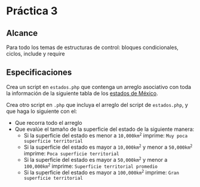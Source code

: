 # Práctica 3

## Alcance

Para todo los temas de estructuras de control: bloques condicionales, ciclos, include y require

## Especificaciones

Crea un script en `estados.php` que contenga un arreglo asociativo con toda la información de la siguiente tabla de los [estados de México](https://www.sport-histoire.fr/es/Geografia/Lista_estados_Mexico.php).

Crea otro script en `.php` que incluya el arreglo del script de `estados.php`, y que haga lo siguiente con el:
* Que recorra todo el arreglo
* Que evalúe el tamaño de la superficie del estado de la siguiente manera:
  * Si la superficie del estado es menor a <code>10,000km<sup>2</sup></code> imprime: `Muy poca superficie territorial`
  * Si la superficie del estado es mayor a <code>10,000km<sup>2</sup></code> y menor a <code>50,000km<sup>2</sup></code> imprime: `Poca superficie territorial`
  * Si la superficie del estado es mayor a <code>50,000km<sup>2</sup></code> y menor a <code>100,000km<sup>2</sup></code> imprime: `Superficie territorial promedio`
  * Si la superficie del estado es mayor a <code>100,000km<sup>2</sup></code> imprime: `Gran superficie territorial`